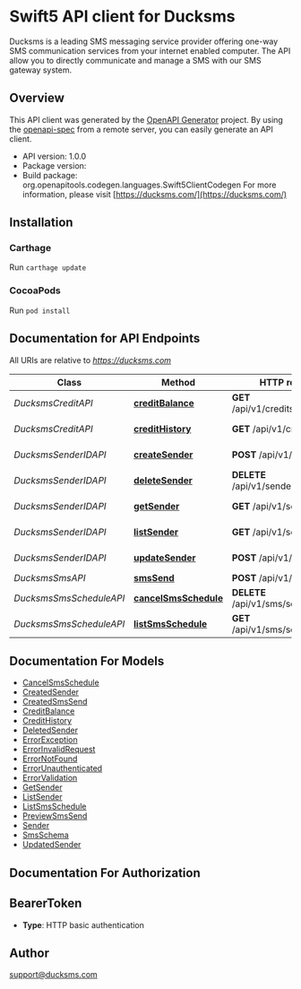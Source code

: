 # Swift5 API client for Ducksms

Ducksms is a leading SMS messaging service provider offering one-way SMS communication services from your internet enabled computer. The API allow you to directly communicate and manage a SMS with our SMS gateway system.

## Overview
This API client was generated by the [OpenAPI Generator](https://openapi-generator.tech) project.  By using the [openapi-spec](https://github.com/OAI/OpenAPI-Specification) from a remote server, you can easily generate an API client.

- API version: 1.0.0
- Package version: 
- Build package: org.openapitools.codegen.languages.Swift5ClientCodegen
For more information, please visit [https://ducksms.com/](https://ducksms.com/)

## Installation

### Carthage

Run `carthage update`

### CocoaPods

Run `pod install`

## Documentation for API Endpoints

All URIs are relative to *https://ducksms.com*

Class | Method | HTTP request | Description
------------ | ------------- | ------------- | -------------
*DucksmsCreditAPI* | [**creditBalance**](docs/DucksmsCreditAPI.md#creditbalance) | **GET** /api/v1/credits/balance | Credit Balance
*DucksmsCreditAPI* | [**creditHistory**](docs/DucksmsCreditAPI.md#credithistory) | **GET** /api/v1/credits/history | Credit History
*DucksmsSenderIDAPI* | [**createSender**](docs/DucksmsSenderIDAPI.md#createsender) | **POST** /api/v1/senders | Create a Sender ID
*DucksmsSenderIDAPI* | [**deleteSender**](docs/DucksmsSenderIDAPI.md#deletesender) | **DELETE** /api/v1/senders/{id} | Delete a Sender ID
*DucksmsSenderIDAPI* | [**getSender**](docs/DucksmsSenderIDAPI.md#getsender) | **GET** /api/v1/senders/{id} | Get a single Sender ID
*DucksmsSenderIDAPI* | [**listSender**](docs/DucksmsSenderIDAPI.md#listsender) | **GET** /api/v1/senders | List Sender ID
*DucksmsSenderIDAPI* | [**updateSender**](docs/DucksmsSenderIDAPI.md#updatesender) | **POST** /api/v1/senders/{id} | Update a Sender ID
*DucksmsSmsAPI* | [**smsSend**](docs/DucksmsSmsAPI.md#smssend) | **POST** /api/v1/sms/send | Send Sms
*DucksmsSmsScheduleAPI* | [**cancelSmsSchedule**](docs/DucksmsSmsScheduleAPI.md#cancelsmsschedule) | **DELETE** /api/v1/sms/scheduled/{id} | Cancel Sms Schedule
*DucksmsSmsScheduleAPI* | [**listSmsSchedule**](docs/DucksmsSmsScheduleAPI.md#listsmsschedule) | **GET** /api/v1/sms/scheduled | List Sms Schedule


## Documentation For Models

 - [CancelSmsSchedule](docs/CancelSmsSchedule.md)
 - [CreatedSender](docs/CreatedSender.md)
 - [CreatedSmsSend](docs/CreatedSmsSend.md)
 - [CreditBalance](docs/CreditBalance.md)
 - [CreditHistory](docs/CreditHistory.md)
 - [DeletedSender](docs/DeletedSender.md)
 - [ErrorException](docs/ErrorException.md)
 - [ErrorInvalidRequest](docs/ErrorInvalidRequest.md)
 - [ErrorNotFound](docs/ErrorNotFound.md)
 - [ErrorUnauthenticated](docs/ErrorUnauthenticated.md)
 - [ErrorValidation](docs/ErrorValidation.md)
 - [GetSender](docs/GetSender.md)
 - [ListSender](docs/ListSender.md)
 - [ListSmsSchedule](docs/ListSmsSchedule.md)
 - [PreviewSmsSend](docs/PreviewSmsSend.md)
 - [Sender](docs/Sender.md)
 - [SmsSchema](docs/SmsSchema.md)
 - [UpdatedSender](docs/UpdatedSender.md)


## Documentation For Authorization


## BearerToken

- **Type**: HTTP basic authentication


## Author

support@ducksms.com

